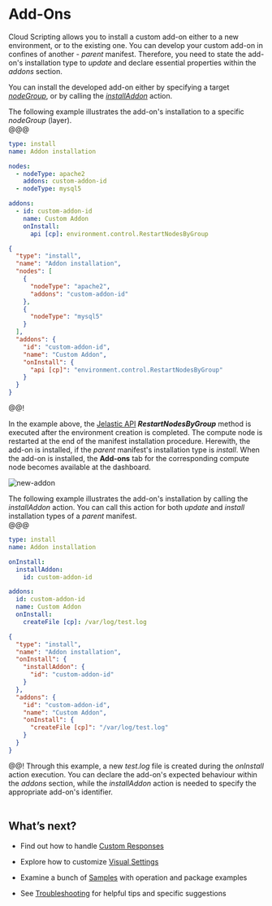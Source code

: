 # Add-Ons

Cloud Scripting allows you to install a custom add-on either to a new environment, or to the existing one. You can develop your custom add-on in confines of another - *parent* manifest. Therefore, you need to state the add-on's installation type to *update* and declare essential properties within the *addons* section.  
   
You can install the developed add-on either by specifying a target <a href="/1.4/creating-manifest/selecting-containers/#all-containers-by-group" target="blank">*nodeGroup*</a>, or by calling the <a href="/1.4/creating-manifest/actions/#installaddon" target="blank">*installAddon*</a> action.             

The following example illustrates the add-on's installation to a specific *nodeGroup* (layer).                          
@@@
```yaml
type: install
name: Addon installation

nodes:
  - nodeType: apache2
    addons: custom-addon-id
  - nodeType: mysql5

addons:
  - id: custom-addon-id
    name: Custom Addon
    onInstall:
      api [cp]: environment.control.RestartNodesByGroup
```
```json
{
  "type": "install",
  "name": "Addon installation",
  "nodes": [
    {
      "nodeType": "apache2",
      "addons": "custom-addon-id"
    },
    {
      "nodeType": "mysql5"
    }
  ],
  "addons": {
    "id": "custom-addon-id",
    "name": "Custom Addon",
    "onInstall": {
      "api [cp]": "environment.control.RestartNodesByGroup"
    }
  }
}
```
@@!

In the example above, the <a href="https://docs.jelastic.com/api/" target="_blank">Jelastic API</a> <b>*RestartNodesByGroup*</b> method is executed after the environment creation is completed. The compute node is restarted at the end of the manifest installation procedure. Herewith, the add-on is installed, if the *parent* manifest's installation type is *install*. When the add-on is installed, the **Add-ons** tab for the corresponding compute node becomes available at the dashboard.                                    

![new-addon](/img/new-addon.png)                        
  
The following example illustrates the add-on's installation by calling the *installAddon* action. You can call this action for both *update* and *install* installation types of a *parent* manifest.                            
@@@
```yaml
type: install
name: Addon installation

onInstall:
  installAddon:
    id: custom-addon-id

addons:
  id: custom-addon-id
  name: Custom Addon
  onInstall:
    createFile [cp]: /var/log/test.log
```
```json
{
  "type": "install",
  "name": "Addon installation",
  "onInstall": {
    "installAddon": {
      "id": "custom-addon-id"
    }
  },
  "addons": {
    "id": "custom-addon-id",
    "name": "Custom Addon",
    "onInstall": {
      "createFile [cp]": "/var/log/test.log"
    }
  }
}
```
@@!
Through this example, a new *test.log* file is created during the *onInstall* action execution. You can declare the add-on's expected behaviour within the *addons* section, while the *installAddon* action is needed to specify the appropriate add-on's identifier.              
<br>       
<h2> What’s next?</h2>                    

- Find out how to handle <a href="/1.4/creating-manifest/handling-custom-responses/" target="_blank">Custom Responses</a>                       

- Explore how to customize <a href="/1.4/creating-manifest/visual-settings/" target="_blank">Visual Settings</a>                

- Examine a bunch of <a href="/samples/" target="_blank">Samples</a> with operation and package examples                      

- See <a href="/troubleshooting/" target="_blank">Troubleshooting</a> for helpful tips and specific suggestions                                          